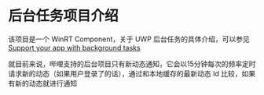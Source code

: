 ﻿# 后台任务项目介绍

该项目是一个 WinRT Component，关于 UWP 后台任务的具体介绍，可以参见 [Support your app with background tasks](https://docs.microsoft.com/en-us/windows/uwp/launch-resume/support-your-app-with-background-tasks)

就目前来说，哔哩支持的后台项目只有新动态通知，它会以15分钟每次的频率定时请求新的动态（如果用户登录了的话），通过和本地缓存的最新动态 Id 比较，如果有新的动态就进行通知